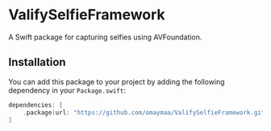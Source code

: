 # ValifySelfieFramework

A Swift package for capturing selfies using AVFoundation.

## Installation

You can add this package to your project by adding the following dependency in your `Package.swift`:

```swift
dependencies: [
    .package(url: "https://github.com/omaymaa/ValifySelfieFramework.git", from: "1.0.0")
]
